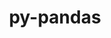 ---
title: "py-pandas"
layout: cache
categories: [package, develop-2023-08-20]
meta: {"versions": ["1.5.3", "2.0.3"], "compilers": ["gcc@=11.1.0", "gcc@=11.3.0", "gcc@=7.5.0"], "oss": ["ubuntu18.04", "ubuntu20.04", "ubuntu22.04"], "platforms": ["linux"], "targets": ["ppc64le", "x86_64_v3"], "stacks": ["data-vis-sdk", "e4s", "e4s-power", "ml-linux-x86_64-cpu", "ml-linux-x86_64-cuda", "ml-linux-x86_64-rocm", "radiuss", "root"], "num_specs": 13, "num_specs_by_stack": {"root": 13, "radiuss": 1, "e4s-power": 2, "data-vis-sdk": 2, "e4s": 4, "ml-linux-x86_64-rocm": 2, "ml-linux-x86_64-cpu": 2, "ml-linux-x86_64-cuda": 2}}
spec_details: [{"hash": "uftimpumpwqfupwpczhud346v25463gi", "compiler": "gcc@=7.5.0", "versions": ["1.5.3"], "os": "ubuntu18.04", "platform": "linux", "target": "x86_64_v3", "variants": ["build_system=python_pip"], "stacks": ["root", "radiuss"], "size": "-", "tarball": "https://binaries.spack.io/develop-2023-08-20/build_cache/linux-ubuntu18.04-x86_64_v3/gcc-7.5.0/py-pandas-1.5.3/linux-ubuntu18.04-x86_64_v3-gcc-7.5.0-py-pandas-1.5.3-uftimpumpwqfupwpczhud346v25463gi.spack"}, {"hash": "wbs5emt4kvkvi7udtrjak656ujxe5ioo", "compiler": "gcc@=11.1.0", "versions": ["1.5.3"], "os": "ubuntu20.04", "platform": "linux", "target": "ppc64le", "variants": ["build_system=python_pip"], "stacks": ["e4s-power", "root"], "size": "-", "tarball": "https://binaries.spack.io/develop-2023-08-20/build_cache/linux-ubuntu20.04-ppc64le/gcc-11.1.0/py-pandas-1.5.3/linux-ubuntu20.04-ppc64le-gcc-11.1.0-py-pandas-1.5.3-wbs5emt4kvkvi7udtrjak656ujxe5ioo.spack"}, {"hash": "vxlq6eskhixse34c3aixkh5ufebklmoh", "compiler": "gcc@=11.1.0", "versions": ["1.5.3"], "os": "ubuntu20.04", "platform": "linux", "target": "ppc64le", "variants": ["build_system=python_pip"], "stacks": ["e4s-power", "root"], "size": "-", "tarball": "https://binaries.spack.io/develop-2023-08-20/build_cache/linux-ubuntu20.04-ppc64le/gcc-11.1.0/py-pandas-1.5.3/linux-ubuntu20.04-ppc64le-gcc-11.1.0-py-pandas-1.5.3-vxlq6eskhixse34c3aixkh5ufebklmoh.spack"}, {"hash": "l6na7ep5qlqky673gu3gudnjz2jcaa5f", "compiler": "gcc@=11.1.0", "versions": ["2.0.3"], "os": "ubuntu20.04", "platform": "linux", "target": "x86_64_v3", "variants": ["build_system=python_pip"], "stacks": ["root", "data-vis-sdk"], "size": "-", "tarball": "https://binaries.spack.io/develop-2023-08-20/build_cache/linux-ubuntu20.04-x86_64_v3/gcc-11.1.0/py-pandas-2.0.3/linux-ubuntu20.04-x86_64_v3-gcc-11.1.0-py-pandas-2.0.3-l6na7ep5qlqky673gu3gudnjz2jcaa5f.spack"}, {"hash": "cymjr6iznhkxq6a3z73b4isswoptvjsm", "compiler": "gcc@=11.1.0", "versions": ["2.0.3"], "os": "ubuntu20.04", "platform": "linux", "target": "x86_64_v3", "variants": ["build_system=python_pip"], "stacks": ["e4s", "root"], "size": "-", "tarball": "https://binaries.spack.io/develop-2023-08-20/build_cache/linux-ubuntu20.04-x86_64_v3/gcc-11.1.0/py-pandas-2.0.3/linux-ubuntu20.04-x86_64_v3-gcc-11.1.0-py-pandas-2.0.3-cymjr6iznhkxq6a3z73b4isswoptvjsm.spack"}, {"hash": "ktpb5rqblyjmx3j4g5x2zmyynt4n5lkj", "compiler": "gcc@=11.1.0", "versions": ["2.0.3"], "os": "ubuntu20.04", "platform": "linux", "target": "x86_64_v3", "variants": ["build_system=python_pip"], "stacks": ["root", "data-vis-sdk"], "size": "-", "tarball": "https://binaries.spack.io/develop-2023-08-20/build_cache/linux-ubuntu20.04-x86_64_v3/gcc-11.1.0/py-pandas-2.0.3/linux-ubuntu20.04-x86_64_v3-gcc-11.1.0-py-pandas-2.0.3-ktpb5rqblyjmx3j4g5x2zmyynt4n5lkj.spack"}, {"hash": "d7x4lbhaforfr7ueevwenbjwc64lqnu6", "compiler": "gcc@=11.1.0", "versions": ["2.0.3"], "os": "ubuntu20.04", "platform": "linux", "target": "x86_64_v3", "variants": ["build_system=python_pip"], "stacks": ["e4s", "root"], "size": "-", "tarball": "https://binaries.spack.io/develop-2023-08-20/build_cache/linux-ubuntu20.04-x86_64_v3/gcc-11.1.0/py-pandas-2.0.3/linux-ubuntu20.04-x86_64_v3-gcc-11.1.0-py-pandas-2.0.3-d7x4lbhaforfr7ueevwenbjwc64lqnu6.spack"}, {"hash": "pwkjyx4vsuxb5qd7hokhq4zhhbftashp", "compiler": "gcc@=11.1.0", "versions": ["1.5.3"], "os": "ubuntu20.04", "platform": "linux", "target": "x86_64_v3", "variants": ["build_system=python_pip"], "stacks": ["e4s", "root"], "size": "-", "tarball": "https://binaries.spack.io/develop-2023-08-20/build_cache/linux-ubuntu20.04-x86_64_v3/gcc-11.1.0/py-pandas-1.5.3/linux-ubuntu20.04-x86_64_v3-gcc-11.1.0-py-pandas-1.5.3-pwkjyx4vsuxb5qd7hokhq4zhhbftashp.spack"}, {"hash": "deyhcxcmrhs3yuo7lny3mla36s2buleq", "compiler": "gcc@=11.1.0", "versions": ["1.5.3"], "os": "ubuntu20.04", "platform": "linux", "target": "x86_64_v3", "variants": ["build_system=python_pip"], "stacks": ["e4s", "root"], "size": "-", "tarball": "https://binaries.spack.io/develop-2023-08-20/build_cache/linux-ubuntu20.04-x86_64_v3/gcc-11.1.0/py-pandas-1.5.3/linux-ubuntu20.04-x86_64_v3-gcc-11.1.0-py-pandas-1.5.3-deyhcxcmrhs3yuo7lny3mla36s2buleq.spack"}, {"hash": "5ue2fo5h6zndrchriwmpfnq7yfllg3nb", "compiler": "gcc@=11.3.0", "versions": ["2.0.3"], "os": "ubuntu22.04", "platform": "linux", "target": "x86_64_v3", "variants": ["build_system=python_pip"], "stacks": ["ml-linux-x86_64-rocm", "root", "ml-linux-x86_64-cpu"], "size": "-", "tarball": "https://binaries.spack.io/develop-2023-08-20/build_cache/linux-ubuntu22.04-x86_64_v3/gcc-11.3.0/py-pandas-2.0.3/linux-ubuntu22.04-x86_64_v3-gcc-11.3.0-py-pandas-2.0.3-5ue2fo5h6zndrchriwmpfnq7yfllg3nb.spack"}, {"hash": "yns5q3gt26sije3uaoa4efzyxqgmfike", "compiler": "gcc@=11.3.0", "versions": ["2.0.3"], "os": "ubuntu22.04", "platform": "linux", "target": "x86_64_v3", "variants": ["build_system=python_pip"], "stacks": ["root", "ml-linux-x86_64-cuda"], "size": "-", "tarball": "https://binaries.spack.io/develop-2023-08-20/build_cache/linux-ubuntu22.04-x86_64_v3/gcc-11.3.0/py-pandas-2.0.3/linux-ubuntu22.04-x86_64_v3-gcc-11.3.0-py-pandas-2.0.3-yns5q3gt26sije3uaoa4efzyxqgmfike.spack"}, {"hash": "3zaqszd6rcecplsgb64vxu6fohjzdbev", "compiler": "gcc@=11.3.0", "versions": ["2.0.3"], "os": "ubuntu22.04", "platform": "linux", "target": "x86_64_v3", "variants": ["build_system=python_pip"], "stacks": ["root", "ml-linux-x86_64-cuda"], "size": "-", "tarball": "https://binaries.spack.io/develop-2023-08-20/build_cache/linux-ubuntu22.04-x86_64_v3/gcc-11.3.0/py-pandas-2.0.3/linux-ubuntu22.04-x86_64_v3-gcc-11.3.0-py-pandas-2.0.3-3zaqszd6rcecplsgb64vxu6fohjzdbev.spack"}, {"hash": "ddbdubo7igd6yhcvijurqr6lvywtwngk", "compiler": "gcc@=11.3.0", "versions": ["2.0.3"], "os": "ubuntu22.04", "platform": "linux", "target": "x86_64_v3", "variants": ["build_system=python_pip"], "stacks": ["ml-linux-x86_64-rocm", "root", "ml-linux-x86_64-cpu"], "size": "-", "tarball": "https://binaries.spack.io/develop-2023-08-20/build_cache/linux-ubuntu22.04-x86_64_v3/gcc-11.3.0/py-pandas-2.0.3/linux-ubuntu22.04-x86_64_v3-gcc-11.3.0-py-pandas-2.0.3-ddbdubo7igd6yhcvijurqr6lvywtwngk.spack"}]
---